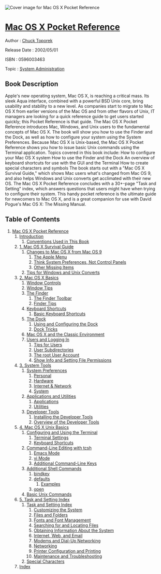 ![Cover image for Mac OS X Pocket Reference](https://imgdetail.ebookreading.net/cover/cover/system_admin/EB0596003463.jpg)

[Mac OS X Pocket Reference](https://ebookreading.net/view/book/Mac+OS+X+Pocket+Reference-EB0596003463_1.html "Mac OS X Pocket Reference")
====================================================================================================================

Author : [Chuck Toporek](https://ebookreading.net/search/author/Chuck+Toporek)

Release Date : 2002/05/01

ISBN : 0596003463

Topic : [System Administration](https://ebookreading.net/search/category/system-administration)

Book Description
-----------------

 Apple's new operating system, Mac OS X, is reaching a critical mass. Its sleek Aqua interface, combined with a powerful BSD Unix core, bring usability and stability to a new level. As companies start to migrate to Mac OS X from earlier versions of the Mac OS and from other flavors of Unix, IT managers are looking for a quick reference guide to get users started quickly; this Pocket Reference is that guide. The Mac OS X Pocket Reference introduces Mac, Windows, and Unix users to the fundamental concepts of Mac OS X. The book will show you how to use the Finder and the Dock, as well as how to configure your system using the System Preferences. Because Mac OS X is Unix-based, the Mac OS X Pocket Reference shows you how to issue basic Unix commands using the Terminal application. Topics covered in this book include: 
How to configure your Mac OS X system
How to use the Finder and the Dock
An overview of keyboard shortcuts for use with the GUI and the Terminal
How to create special characters and symbols
 The book starts out with a "Mac OS X Survival Guide," which shows Mac users what's changed from Mac OS 9, and also helps Windows and Unix converts get acclimated with their new OS. The Mac OS X Pocket Reference concludes with a 30+-page "Task and Setting" index, which answers questions that users might have when trying to configure their system. This handy pocket reference is the ultimate guide for newcomers to Mac OS X, and is a great companion for use with David Pogue's Mac OS X: The Missing Manual. 
              
Table of Contents
-----------------

1. [Mac OS X Pocket Reference](https://ebookreading.net/view/book/Mac+OS+X+Pocket+Reference-EB0596003463_2.html)
    1. [Introduction](https://ebookreading.net/view/book/Mac+OS+X+Pocket+Reference-EB0596003463_3.html)
        1. [Conventions Used in This Book](https://ebookreading.net/view/book/Mac+OS+X+Pocket+Reference-EB0596003463_3.html#macosxpr-PREF-SECT-)
    1. [1. Mac OS X Survival Guide](https://ebookreading.net/view/book/Mac+OS+X+Pocket+Reference-EB0596003463_4.html)
        1. [Changes to Mac OS X from Mac OS 9](https://ebookreading.net/view/book/Mac+OS+X+Pocket+Reference-EB0596003463_4.html#macosxpr-CHP-1-SECT)
            1. [The Apple Menu](https://ebookreading.net/view/book/Mac+OS+X+Pocket+Reference-EB0596003463_4.html#macosxpr-CHP-1-SECT)
            1. [Think System Preferences, Not Control Panels](https://ebookreading.net/view/book/Mac+OS+X+Pocket+Reference-EB0596003463_4.html#macosxpr-CHP-1-SECT)
            1. [Other Missing Items](https://ebookreading.net/view/book/Mac+OS+X+Pocket+Reference-EB0596003463_4.html#macosxpr-CHP-1-SECT)
        1. [Tips for Windows and Unix Converts](https://ebookreading.net/view/book/Mac+OS+X+Pocket+Reference-EB0596003463_5.html)
    1. [2. Mac OS X Basics](https://ebookreading.net/view/book/Mac+OS+X+Pocket+Reference-EB0596003463_6.html)
        1. [Window Controls](https://ebookreading.net/view/book/Mac+OS+X+Pocket+Reference-EB0596003463_6.html#macosxpr-CHP-2-SECT)
        1. [Window Tips](https://ebookreading.net/view/book/Mac+OS+X+Pocket+Reference-EB0596003463_7.html)
        1. [The Finder](https://ebookreading.net/view/book/Mac+OS+X+Pocket+Reference-EB0596003463_8.html)
            1. [The Finder Toolbar](https://ebookreading.net/view/book/Mac+OS+X+Pocket+Reference-EB0596003463_8.html#macosxpr-CHP-2-SECT)
            1. [Finder Tips](https://ebookreading.net/view/book/Mac+OS+X+Pocket+Reference-EB0596003463_8.html#macosxpr-CHP-2-SECT)
        1. [Keyboard Shortcuts](https://ebookreading.net/view/book/Mac+OS+X+Pocket+Reference-EB0596003463_9.html)
            1. [Basic Keyboard Shortcuts](https://ebookreading.net/view/book/Mac+OS+X+Pocket+Reference-EB0596003463_9.html#macosxpr-CHP-2-SECT)
        1. [The Dock](https://ebookreading.net/view/book/Mac+OS+X+Pocket+Reference-EB0596003463_10.html)
            1. [Using and Configuring the Dock](https://ebookreading.net/view/book/Mac+OS+X+Pocket+Reference-EB0596003463_10.html#macosxpr-CHP-2-SECT)
            1. [Dock Tricks](https://ebookreading.net/view/book/Mac+OS+X+Pocket+Reference-EB0596003463_10.html#macosxpr-CHP-2-SECT)
        1. [Mac OS X and the Classic Environment](https://ebookreading.net/view/book/Mac+OS+X+Pocket+Reference-EB0596003463_11.html)
        1. [Users and Logging In](https://ebookreading.net/view/book/Mac+OS+X+Pocket+Reference-EB0596003463_12.html)
            1. [Tips for Users](https://ebookreading.net/view/book/Mac+OS+X+Pocket+Reference-EB0596003463_12.html#macosxpr-CHP-2-SECT)
            1. [User Subdirectories](https://ebookreading.net/view/book/Mac+OS+X+Pocket+Reference-EB0596003463_12.html#macosxpr-CHP-2-SECT)
            1. [The root User Account](https://ebookreading.net/view/book/Mac+OS+X+Pocket+Reference-EB0596003463_12.html#macosxpr-CHP-2-SECT)
            1. [Show Info and Setting File Permissions](https://ebookreading.net/view/book/Mac+OS+X+Pocket+Reference-EB0596003463_12.html#macosxpr-CHP-2-SECT)
    1. [3. System Tools](https://ebookreading.net/view/book/Mac+OS+X+Pocket+Reference-EB0596003463_13.html)
        1. [System Preferences](https://ebookreading.net/view/book/Mac+OS+X+Pocket+Reference-EB0596003463_13.html#macosxpr-CHP-3-SECT)
            1. [Personal](https://ebookreading.net/view/book/Mac+OS+X+Pocket+Reference-EB0596003463_13.html#macosxpr-CHP-3-SECT)
            1. [Hardware](https://ebookreading.net/view/book/Mac+OS+X+Pocket+Reference-EB0596003463_13.html#macosxpr-CHP-3-SECT)
            1. [Internet &amp; Network](https://ebookreading.net/view/book/Mac+OS+X+Pocket+Reference-EB0596003463_13.html#macosxpr-CHP-3-SECT)
            1. [System](https://ebookreading.net/view/book/Mac+OS+X+Pocket+Reference-EB0596003463_13.html#macosxpr-CHP-3-SECT)
        1. [Applications and Utilities](https://ebookreading.net/view/book/Mac+OS+X+Pocket+Reference-EB0596003463_14.html)
            1. [Applications](https://ebookreading.net/view/book/Mac+OS+X+Pocket+Reference-EB0596003463_14.html#macosxpr-CHP-3-SECT)
            1. [Utilities](https://ebookreading.net/view/book/Mac+OS+X+Pocket+Reference-EB0596003463_14.html#macosxpr-CHP-3-SECT)
        1. [Developer Tools](https://ebookreading.net/view/book/Mac+OS+X+Pocket+Reference-EB0596003463_15.html)
            1. [Installing the Developer Tools](https://ebookreading.net/view/book/Mac+OS+X+Pocket+Reference-EB0596003463_15.html#macosxpr-CHP-3-SECT)
            1. [Overview of the Developer Tools](https://ebookreading.net/view/book/Mac+OS+X+Pocket+Reference-EB0596003463_15.html#macosxpr-CHP-3-SECT)
    1. [4. Mac OS X Unix Basics](https://ebookreading.net/view/book/Mac+OS+X+Pocket+Reference-EB0596003463_16.html)
        1. [Configuring and Using the Terminal](https://ebookreading.net/view/book/Mac+OS+X+Pocket+Reference-EB0596003463_16.html#macosxpr-CHP-4-SECT)
            1. [Terminal Settings](https://ebookreading.net/view/book/Mac+OS+X+Pocket+Reference-EB0596003463_16.html#macosxpr-CHP-4-SECT)
            1. [Keyboard Shortcuts](https://ebookreading.net/view/book/Mac+OS+X+Pocket+Reference-EB0596003463_16.html#macosxpr-CHP-4-SECT)
        1. [Command-Line Editing with tcsh](https://ebookreading.net/view/book/Mac+OS+X+Pocket+Reference-EB0596003463_17.html)
            1. [Emacs Mode](https://ebookreading.net/view/book/Mac+OS+X+Pocket+Reference-EB0596003463_17.html#macosxpr-CHP-4-SECT)
            1. [vi Mode](https://ebookreading.net/view/book/Mac+OS+X+Pocket+Reference-EB0596003463_17.html#macosxpr-CHP-4-SECT)
            1. [Additional Command-Line Keys](https://ebookreading.net/view/book/Mac+OS+X+Pocket+Reference-EB0596003463_17.html#macosxpr-CHP-4-SECT)
        1. [Additional Shell Commands](https://ebookreading.net/view/book/Mac+OS+X+Pocket+Reference-EB0596003463_18.html)
            1. [bindkey](https://ebookreading.net/view/book/Mac+OS+X+Pocket+Reference-EB0596003463_18.html#macosxpr-CHP-4-SECT)
            1. [defaults](https://ebookreading.net/view/book/Mac+OS+X+Pocket+Reference-EB0596003463_18.html#macosxpr-CHP-4-SECT)
                1. [Examples](https://ebookreading.net/view/book/Mac+OS+X+Pocket+Reference-EB0596003463_18.html#macosxpr-CHP-4-SECT)
            1. [open](https://ebookreading.net/view/book/Mac+OS+X+Pocket+Reference-EB0596003463_18.html#macosxpr-CHP-4-SECT)
        1. [Basic Unix Commands](https://ebookreading.net/view/book/Mac+OS+X+Pocket+Reference-EB0596003463_19.html)
    1. [5. Task and Setting Index](https://ebookreading.net/view/book/Mac+OS+X+Pocket+Reference-EB0596003463_20.html)
        1. [Task and Setting Index](https://ebookreading.net/view/book/Mac+OS+X+Pocket+Reference-EB0596003463_20.html#macosxpr-CHP-5-SECT)
            1. [Customizing the System](https://ebookreading.net/view/book/Mac+OS+X+Pocket+Reference-EB0596003463_20.html#macosxpr-CHP-5-SECT)
            1. [Files and Folders](https://ebookreading.net/view/book/Mac+OS+X+Pocket+Reference-EB0596003463_20.html#macosxpr-CHP-5-SECT)
            1. [Fonts and Font Management](https://ebookreading.net/view/book/Mac+OS+X+Pocket+Reference-EB0596003463_20.html#macosxpr-CHP-5-SECT)
            1. [Searching for and Locating Files](https://ebookreading.net/view/book/Mac+OS+X+Pocket+Reference-EB0596003463_20.html#macosxpr-CHP-5-SECT)
            1. [Obtaining Information About the System](https://ebookreading.net/view/book/Mac+OS+X+Pocket+Reference-EB0596003463_20.html#macosxpr-CHP-5-SECT)
            1. [Internet, Web, and Email](https://ebookreading.net/view/book/Mac+OS+X+Pocket+Reference-EB0596003463_20.html#macosxpr-CHP-5-SECT)
            1. [Modems and Dial-Up Networking](https://ebookreading.net/view/book/Mac+OS+X+Pocket+Reference-EB0596003463_20.html#macosxpr-CHP-5-SECT)
            1. [Networking](https://ebookreading.net/view/book/Mac+OS+X+Pocket+Reference-EB0596003463_20.html#macosxpr-CHP-5-SECT)
            1. [Printer Configuration and Printing](https://ebookreading.net/view/book/Mac+OS+X+Pocket+Reference-EB0596003463_20.html#macosxpr-CHP-5-SECT)
            1. [Maintenance and Troubleshooting](https://ebookreading.net/view/book/Mac+OS+X+Pocket+Reference-EB0596003463_20.html#macosxpr-CHP-5-SECT)
        1. [Special Characters](https://ebookreading.net/view/book/Mac+OS+X+Pocket+Reference-EB0596003463_21.html)
    1. [Index](https://ebookreading.net/view/book/Mac+OS+X+Pocket+Reference-EB0596003463_22.html)
